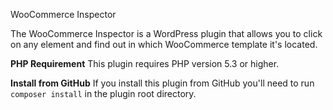 WooCommerce Inspector

The WooCommerce Inspector is a WordPress plugin that allows you to click on any element and find out in which WooCommerce template it's located.

 **PHP Requirement**
 This plugin requires PHP version 5.3 or higher.

 **Install from GitHub**
 If you install this plugin from GitHub you'll need to run ``composer install`` in the plugin root directory.
